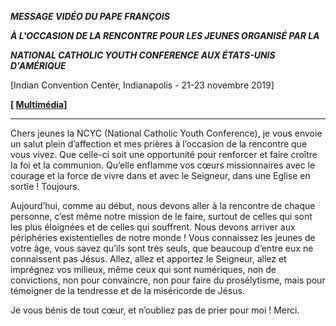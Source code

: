 ***MESSAGE VIDÉO DU PAPE FRANÇOIS***

***À L'OCCASION DE LA RENCONTRE POUR LES JEUNES ORGANISÉ PAR LA***

***NATIONAL CATHOLIC YOUTH CONFERENCE AUX ÉTATS-UNIS D'AMÉRIQUE***

[Indian Convention Center, Indianapolis - 21-23 novembre 2019]

**[ [Multimédia](http://w2.vatican.va/content/francesco/fr/events/event.dir.html/content/vaticanevents/fr/2019/11/22/videomessaggio-youth-conference.html)]**

* * *

Chers jeunes la NCYC (National Catholic Youth Conference), je vous envoie un salut plein d’affection et mes prières à l’occasion de la rencontre que vous vivez. Que celle-ci soit une opportunité pour renforcer et faire croître la foi et la communion. Qu’elle enflamme vos cœurs missionnaires avec le courage et la force de vivre dans et avec le Seigneur, dans une Eglise en sortie ! Toujours.

Aujourd’hui, comme au début, nous devons aller à la rencontre de chaque personne, c’est même notre mission de le faire, surtout de celles qui sont les plus éloignées et de celles qui souffrent. Nous devons arriver aux périphéries existentielles de notre monde ! Vous connaissez les jeunes de votre âge, vous savez qu’ils sont très seuls, que beaucoup d’entre eux ne connaissent pas Jésus. Allez, allez et apportez le Seigneur, allez et imprégnez vos milieux, même ceux qui sont numériques, non de convictions, non pour convaincre, non pour faire du prosélytisme, mais pour témoigner de la tendresse et de la miséricorde de Jésus.

Je vous bénis de tout cœur, et n’oubliez pas de prier pour moi ! Merci.